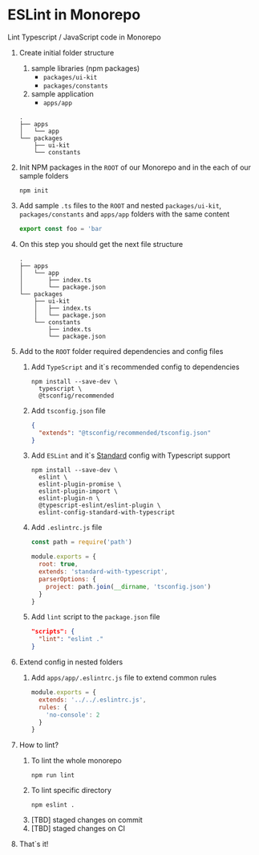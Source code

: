 # ESLint in Monorepo
Lint Typescript / JavaScript code in Monorepo

1. Create initial folder structure
    1. sample libraries (npm packages)
        - `packages/ui-kit`
        - `packages/constants`
    2. sample application 
        - `apps/app`
    ```
    .
    ├── apps
    │   └── app
    └── packages
        ├── ui-kit
        └── constants
    ```
    
1. Init NPM packages in the `ROOT` of our Monorepo and in the each of our sample folders
    ```
    npm init
    ```
1. Add sample `.ts` files to the `ROOT` and nested `packages/ui-kit`, `packages/constants` and `apps/app` folders with the same content
    ```typescript
    export const foo = 'bar
    ```
1. On this step you should get the next file structure
    ``` 
    .
    ├── apps
    │   └── app
    │       ├── index.ts
    │       └── package.json
    └── packages
        ├── ui-kit
        │   ├── index.ts
        │   └── package.json
        └── constants
            ├── index.ts
            └── package.json
    ```
1. Add to the `ROOT` folder required dependencies and config files
    1. Add `TypeScript` and it`s recommended config to dependencies
        ```
        npm install --save-dev \
          typescript \
          @tsconfig/recommended
        ```
    1. Add `tsconfig.json` file
        ```json
        {
          "extends": "@tsconfig/recommended/tsconfig.json"
        }
        ```
    1. Add `ESLint` and it`s [Standard](https://standardjs.com/) config with Typescript support
        ```
        npm install --save-dev \
          eslint \
          eslint-plugin-promise \
          eslint-plugin-import \
          eslint-plugin-n \
          @typescript-eslint/eslint-plugin \
          eslint-config-standard-with-typescript
        ```
    1. Add `.eslintrc.js` file
        ```javascript
        const path = require('path')

        module.exports = {
          root: true,
          extends: 'standard-with-typescript',
          parserOptions: {
            project: path.join(__dirname, 'tsconfig.json')
          }
        }
        ```
    1. Add `lint` script to the `package.json` file
        ```json
        "scripts": {
          "lint": "eslint ."
        }
        ```
1. Extend config in nested folders
    1. Add `apps/app/.eslintrc.js` file to extend common rules
        ```javascript
        module.exports = {
          extends: '../../.eslintrc.js',
          rules: {
            'no-console': 2
          }
        }
        ```
1. How to lint?
    1. To lint the whole monorepo
        ```
        npm run lint
        ```
    2. To lint specific directory
        ```
        npm eslint .
        ```
    3. [TBD] staged changes on commit
    4. [TBD] staged changes on CI
1. That`s it!